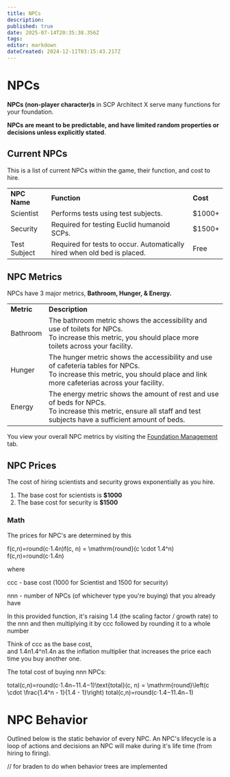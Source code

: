 ```yaml
---
title: NPCs
description: 
published: true
date: 2025-07-14T20:35:38.356Z
tags: 
editor: markdown
dateCreated: 2024-12-11T03:15:43.217Z
---
```


# NPCs

**NPCs (non-player character)s** in SCP Architect X serve many functions for your foundation.

**NPCs are meant to be predictable, and have limited random properties or decisions unless explicitly stated**.

## Current NPCs

This is a list of current NPCs within the game, their function, and cost to hire.

|     |     |     |
| --- | --- | --- |
| **NPC Name** | **Function** | **Cost** |
| Scientist | Performs tests using test subjects. | $1000+ |
| Security | Required for testing Euclid humanoid SCPs. | $1500+ |
| Test Subject | Required for tests to occur. Automatically hired when old bed is placed. | Free |

## NPC Metrics

NPCs have 3 major metrics, **Bathroom, Hunger, & Energy.**

|     |     |
| --- | --- |
| **Metric** | **Description** |
| Bathroom | The bathroom metric shows the accessibility and use of toilets for NPCs.   <br>To increase this metric, you should place more toilets across your facility. |
| Hunger | The hunger metric shows the accessibility and use of cafeteria tables for NPCs.  <br>To increase this metric, you should place and link more cafeterias across your facility. |
| Energy | The energy metric shows the amount of rest and use of beds for NPCs.  <br>To increase this metric, ensure all staff and test subjects have a sufficient amount of beds. |

You view your overall NPC metrics by visiting the [Foundation Management](https://wikix.scparchitect.com/en/game-documentation/foundation-management) tab.

## NPC Prices

The cost of hiring scientists and security grows exponentially as you hire. 

1.  The base cost for scientists is **$1000**
2.  The base cost for security is **$1500**

### Math

The prices for NPC's are determined by this

f(c,n)=round(c⋅1.4n)f(c, n) = \\mathrm{round}(c \\cdot 1.4^n) f(c,n)=round(c⋅1.4n)

where

ccc - base cost (1000 for Scientist and 1500 for security)

nnn - number of NPCs (of whichever type you're buying) that you already have

In this provided function, it's raising 1.4 (the scaling factor / growth rate) to the nnn and then multiplying it by ccc followed by rounding it to a whole number

Think of ccc as the base cost,  
and 1.4n1.4^n1.4n as the inflation multiplier that increases the price each time you buy another one.

The total cost of buying nnn NPCs:

total(c,n)=round(c⋅1.4n−11.4−1)\\text{total}(c, n) = \\mathrm{round}\\left(c \\cdot \\frac{1.4^n - 1}{1.4 - 1}\\right) total(c,n)=round(c⋅1.4−11.4n−1​)

# NPC Behavior

Outlined below is the static behavior of every NPC. An NPC's lifecycle is a loop of actions and decisions an NPC will make during it's life time (from hiring to firing).

// for braden to do when behavior trees are implemented